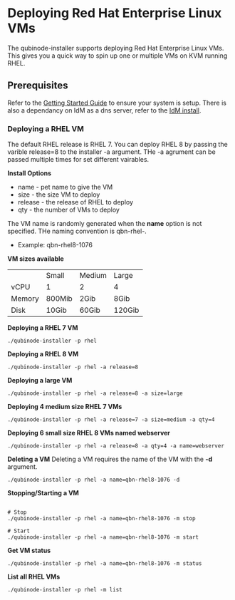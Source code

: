 # Deploying Red Hat Enterprise Linux VMs

The qubinode-installer supports deploying Red Hat Enterprise Linux VMs.
This gives you a quick way to spin up one or multiple VMs on KVM running RHEL.

## Prerequisites

Refer to the [Getting Started Guide](README.md) to ensure your system is setup.
There is also a dependancy on IdM as a dns server, refer to the [IdM install](idm.md).

### Deploying a RHEL VM

The default RHEL release is RHEL 7. You can deploy RHEL 8 by passing the varible release=8 to the installer -a argument.
THe -a agrument can be passed multiple times for set different vairables.

**Install Options**

* name - pet name to give the VM
* size - the size VM to deploy
* release - the release of RHEL to deploy
* qty - the number of VMs to deploy

The VM name is randomly generated when the **name** option is not specified.
THe naming convention is qbn-rhel<release>-<random-four-digits>.

* Example: qbn-rhel8-1076

**VM sizes available**

<table>
  <tr>
   <td>
   </td>
   <td>Small
   </td>
   <td>Medium
   </td>
   <td>Large
   </td>
  </tr>
  <tr>
   <td>vCPU
   </td>
   <td>1
   </td>
   <td>2
   </td>
   <td>4
   </td>
  </tr>
  <tr>
   <td>Memory
   </td>
   <td>800Mib
   </td>
   <td>2Gib
   </td>
   <td>8Gib
   </td>
  </tr>
  <tr>
   <td>Disk
   </td>
   <td>10Gib
   </td>
   <td>60Gib
   </td>
   <td>120Gib
   </td>
  </tr>
</table>

**Deploying a RHEL 7 VM**

```=shell
./qubinode-installer -p rhel
```

**Deploying a RHEL 8 VM**

```=shell
./qubinode-installer -p rhel -a release=8
```

**Deploying a large VM**

```=shell
./qubinode-installer -p rhel -a release=8 -a size=large
```

**Deploying 4 medium size RHEL 7 VMs**

```=shell
./qubinode-installer -p rhel -a release=7 -a size=medium -a qty=4
```

**Deploying 6 small size RHEL 8 VMs named webserver**

```=shell
./qubinode-installer -p rhel -a release=8 -a qty=4 -a name=webserver
```

**Deleting a VM**
Deleting a VM requires the name of the VM with the **-d** argument.

```=shell
./qubinode-installer -p rhel -a name=qbn-rhel8-1076 -d
```

**Stopping/Starting a VM**
```=shell

# Stop
./qubinode-installer -p rhel -a name=qbn-rhel8-1076 -m stop

# Start
./qubinode-installer -p rhel -a name=qbn-rhel8-1076 -m start
```

**Get VM status**
```=shell
./qubinode-installer -p rhel -a name=qbn-rhel8-1076 -m status

```

**List all RHEL VMs**
```=shell
./qubinode-installer -p rhel -m list

```
